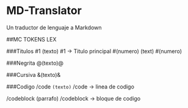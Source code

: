 # MD-Translator
Un traductor de lenguaje a Markdown

##MC TOKENS LEX


###Titulos
\#1 (texto)  \#1 -> Titulo principal
\#(numero)  (text)  \#(numero)


###Negrita
@(texto)@


###Cursiva
&(texto)&


###Codigo
/code ```(texto)``` /code -> linea de codigo


/codeblock (parrafo) /codeblock -> bloque de codigo

